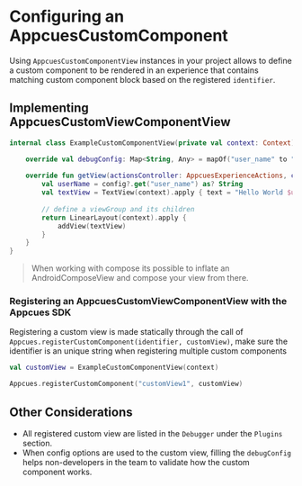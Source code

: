 # Configuring an AppcuesCustomComponent

Using `AppcuesCustomComponentView` instances in your project allows to define a custom component to be rendered in an experience that contains matching custom component block based on the registered `identifier`.

## Implementing AppcuesCustomViewComponentView

```kotlin
internal class ExampleCustomComponentView(private val context: Context) : AppcuesCustomComponentView {

    override val debugConfig: Map<String, Any> = mapOf("user_name" to "John")
    
    override fun getView(actionsController: AppcuesExperienceActions, config: Map<String, Any>?): ViewGroup {
        val userName = config?.get("user_name") as? String
        val textView = TextView(context).apply { text = "Hello World $userName" } 
        
        // define a viewGroup and its children
        return LinearLayout(context).apply {
            addView(textView)
        }
    }
}
```

> When working with compose its possible to inflate an AndroidComposeView and compose your view from there.

### Registering an AppcuesCustomViewComponentView with the Appcues SDK

Registering a custom view is made statically through the call of `Appcues.registerCustomComponent(identifier, customView)`, make sure the identifier is an unique string when registering multiple custom components

```kotlin
val customView = ExampleCustomComponentView(context)

Appcues.registerCustomComponent("customView1", customView)
```

## Other Considerations

* All registered custom view are listed in the `Debugger` under the `Plugins` section.
* When config options are used to the custom view, filling the `debugConfig` helps non-developers in the team to validate how the custom component works.
